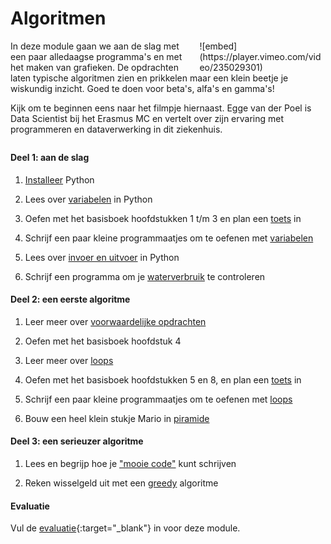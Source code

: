# Algoritmen

<div style="width: 40%; float:right; margin-left: 2em;">
![embed](https://player.vimeo.com/video/235029301)
</div>

In deze module gaan we aan de slag met een paar alledaagse programma's en met het maken van grafieken. De opdrachten laten typische algoritmen zien en prikkelen maar een klein beetje je wiskundig inzicht. Goed te doen voor beta's, alfa's en gamma's!

Kijk om te beginnen eens naar het filmpje hiernaast. Egge van der Poel is Data Scientist bij het Erasmus MC en vertelt over zijn ervaring met programmeren en dataverwerking in dit ziekenhuis.

<p style="margin-top:2em;"></p>

#### Deel 1: aan de slag

1. [Installeer](/python/ide) Python

2. Lees over [variabelen](/python/variabelen) in Python

3. Oefen met het basisboek hoofdstukken 1 t/m 3 en plan een [toets](toets) in

4. Schrijf een paar kleine programmaatjes om te oefenen met [variabelen](/practice/swap)

5. Lees over [invoer en uitvoer](/python/io) in Python

6. Schrijf een programma om je [waterverbruik](/algoritmen/water) te controleren

#### Deel 2: een eerste algoritme

1. Leer meer over [voorwaardelijke opdrachten](/python/voorwaarden)

2. Oefen met het basisboek hoofdstuk 4

3. Leer meer over [loops](/python/loops)

4. Oefen met het basisboek hoofdstukken 5 en 8, en plan een [toets](toets) in

5. Schrijf een paar kleine programmaatjes om te oefenen met [loops](/practice/loops)

6. Bouw een heel klein stukje Mario in [piramide](/algoritmen/piramide)

#### Deel 3: een serieuzer algoritme

1. Lees en begrijp hoe je ["mooie code"](/naslag/stijlgids) kunt schrijven

2. Reken wisselgeld uit met een [greedy](/algoritmen/greedy) algoritme

#### Evaluatie

Vul de [evaluatie](https://goo.gl/forms/OND0S4NQSsPeCkbv1){:target="_blank"} in voor deze module.

